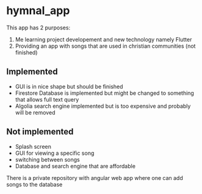 # hymnal_app

This app has 2 purposes:
1. Me learning project developement and new technology namely Flutter
2. Providing an app with songs that are used in christian communities (not finished)

## Implemented
- GUI is in nice shape but should be finished 
- Firestore Database is implemented but might be changed to something that allows full text query
- Algolia search engine implemented but is too expensive and probably will be removed 

## Not implemented
- Splash screen
- GUI for viewing a specific song
- switching between songs
- Database and search engine that are affordable

There is a private repository with angular web app where one can add songs to the database
